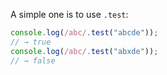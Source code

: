 A simple one is to use `.test`: 
```javascript
console.log(/abc/.test("abcde"));
// → true
console.log(/abc/.test("abxde"));
// → false
```